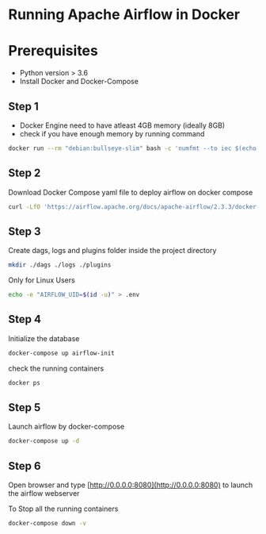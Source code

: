 # Running Apache Airflow in Docker

# Prerequisites

* Python version > 3.6
* Install Docker and Docker-Compose

## Step 1

* Docker Engine need to have atleast 4GB memory (ideally 8GB)
* check if you have enough memory by running command
```bash
docker run --rm "debian:bullseye-slim" bash -c 'numfmt --to iec $(echo $(($(getconf _PHYS_PAGES) * $(getconf PAGE_SIZE))))'
```

## Step 2

Download Docker Compose yaml file to deploy airflow on docker compose
```bash
curl -LfO 'https://airflow.apache.org/docs/apache-airflow/2.3.3/docker-compose.yaml'
```

## Step 3

Create dags, logs and plugins folder inside the project directory
```bash
mkdir ./dags ./logs ./plugins
```

Only for Linux Users
```bash
echo -e "AIRFLOW_UID=$(id -u)" > .env
```

## Step 4

Initialize the database
```bash
docker-compose up airflow-init
```

check the running containers
```bash
docker ps
```

## Step 5

Launch airflow by docker-compose
```bash
docker-compose up -d
```

## Step 6

Open browser and type [http://0.0.0.0:8080](http://0.0.0.0:8080) to launch the airflow webserver
[]()


To Stop all the running containers
```bash
docker-compose down -v
```

